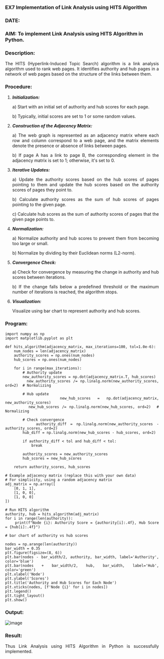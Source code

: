 ### EX7 Implementation of Link Analysis using HITS Algorithm
### DATE: 
### AIM: To implement Link Analysis using HITS Algorithm in Python.
### Description:
<div align = "justify">
The HITS (Hyperlink-Induced Topic Search) algorithm is a link analysis algorithm used to rank web pages. It identifies authority and hub pages 
in a network of web pages based on the structure of the links between them.

### Procedure:
1. ***Initialization:***
    <p>    a) Start with an initial set of authority and hub scores for each page.
    <p>    b) Typically, initial scores are set to 1 or some random values.
  
2. ***Construction of the Adjacency Matrix:***
    <p>    a) The web graph is represented as an adjacency matrix where each row and column correspond to a web page, and the matrix elements denote the presence or absence of links between pages.
    <p>    b) If page A has a link to page B, the corresponding element in the adjacency matrix is set to 1; otherwise, it's set to 0.

3. ***Iterative Updates:***
    <p>    a) Update the authority scores based on the hub scores of pages pointing to them and update the hub scores based on the authority scores of pages they point to.
    <p>    b) Calculate authority scores as the sum of hub scores of pages pointing to the given page.
    <p>    c) Calculate hub scores as the sum of authority scores of pages that the given page points to.

4. ***Normalization:***
    <p>    a) Normalize authority and hub scores to prevent them from becoming too large or small.
    <p>    b) Normalize by dividing by their Euclidean norms (L2-norm).

5. ***Convergence Check:***
    <p>    a) Check for convergence by measuring the change in authority and hub scores between iterations.
    <p>    b) If the change falls below a predefined threshold or the maximum number of iterations is reached, the algorithm stops.

6. ***Visualization:***
    <p>    Visualize using bar chart to represent authority and hub scores.

### Program:

```
import numpy as np
import matplotlib.pyplot as plt

def hits_algorithm(adjacency_matrix, max_iterations=100, tol=1.0e-6):
    num_nodes = len(adjacency_matrix)
    authority_scores = np.ones(num_nodes)
    hub_scores = np.ones(num_nodes)
    
    for i in range(max_iterations):
        # Authority update
        new_authority_scores = np.dot(adjacency_matrix.T, hub_scores)
        new_authority_scores /= np.linalg.norm(new_authority_scores, ord=2)  # Normalizing
        
        # Hub update
        new_hub_scores = np.dot(adjacency_matrix, new_authority_scores)
        new_hub_scores /= np.linalg.norm(new_hub_scores, ord=2)  # Normalizing
        
        # Check convergence
        authority_diff = np.linalg.norm(new_authority_scores - authority_scores, ord=2)
        hub_diff = np.linalg.norm(new_hub_scores - hub_scores, ord=2)
        
        if authority_diff < tol and hub_diff < tol:
            break
        
        authority_scores = new_authority_scores
        hub_scores = new_hub_scores
    
    return authority_scores, hub_scores

# Example adjacency matrix (replace this with your own data)
# For simplicity, using a random adjacency matrix
adj_matrix = np.array([
    [0, 1, 1],
    [1, 0, 0],
    [1, 0, 0]
])

# Run HITS algorithm
authority, hub = hits_algorithm(adj_matrix)
for i in range(len(authority)):
    print(f"Node {i}: Authority Score = {authority[i]:.4f}, Hub Score = {hub[i]:.4f}")

# bar chart of authority vs hub scores

nodes = np.arange(len(authority))
bar_width = 0.35
plt.figure(figsize=(8, 6))
plt.bar(nodes - bar_width/2, authority, bar_width, label='Authority', color='blue')
plt.bar(nodes + bar_width/2, hub, bar_width, label='Hub', color='green')
plt.xlabel('Node')
plt.ylabel('Scores')
plt.title('Authority and Hub Scores for Each Node')
plt.xticks(nodes, [f'Node {i}' for i in nodes])
plt.legend()
plt.tight_layout()
plt.show()
```

### Output:
![image](https://github.com/user-attachments/assets/b0fdaa68-d876-4fc2-9253-67ed8b4a5180)

### Result:
Thus Link Analysis using HITS Algorithm in Python is successfully implemented.

